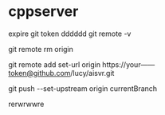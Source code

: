 # cppserver
expire git token 
dddddd
git remote -v


git remote rm origin


git remote add set-url origin https://your——token@github.com/lucy/aisvr.git





git push --set-upstream origin currentBranch



rerwrwwre
